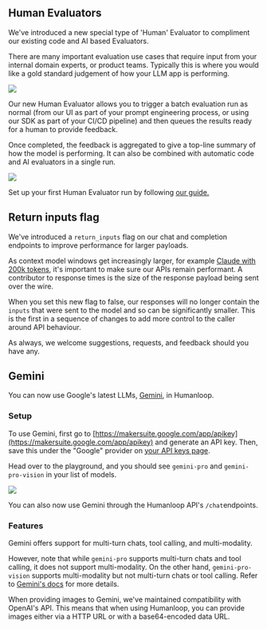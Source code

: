 ## Human Evaluators

We've introduced a new special type of 'Human' Evaluator to compliment our existing code and AI based Evaluators.

There are many important evaluation use cases that require input from your internal domain experts, or product teams. Typically this is where you would like a gold standard judgement of how your LLM app is performing.

<img src="../../../assets/images/9f3111d-e821a8f-image.png" />

Our new Human Evaluator allows you to trigger a batch evaluation run as normal (from our UI as part of your prompt engineering process, or using our SDK as part of your CI/CD pipeline) and then queues the results ready for a human to provide feedback.

Once completed, the feedback is aggregated to give a top-line summary of how the model is performing. It can also be combined with automatic code and AI evaluators in a single run.

<img src="../../../assets/images/da89faf-1e7f3d7-image.png" />

Set up your first Human Evaluator run by following [our guide.](/docs/guides/evaluating-with-human-feedback)

## Return inputs flag

We've introduced a `return_inputs` flag on our chat and completion endpoints to improve performance for larger payloads.

As context model windows get increasingly larger, for example [Claude with 200k tokens](https://www.anthropic.com/index/claude-2-1), it's important to make sure our APIs remain performant. A contributor to response times is the size of the response payload being sent over the wire.

When you set this new flag to false, our responses will no longer contain the `inputs` that were sent to the model and so can be significantly smaller. This is the first in a sequence of changes to add more control to the caller around API behaviour.

As always, we welcome suggestions, requests, and feedback should you have any.

## Gemini

You can now use Google's latest LLMs, [Gemini](https://blog.google/technology/ai/google-gemini-ai/), in Humanloop.

### Setup

To use Gemini, first go to [https://makersuite.google.com/app/apikey](https://makersuite.google.com/app/apikey) and generate an API key. Then, save this under the "Google" provider on [your API keys page](http://app.humanloop.com/account/api-keys).

Head over to the playground, and you should see `gemini-pro` and `gemini-pro-vision` in your list of models.

<img src="../../../assets/images/1181b34-image.png" />

You can also now use Gemini through the Humanloop API's `/chat`endpoints.

### Features

Gemini offers support for multi-turn chats, tool calling, and multi-modality.

However, note that while `gemini-pro` supports multi-turn chats and tool calling, it does not support multi-modality. On the other hand, `gemini-pro-vision` supports multi-modality but not multi-turn chats or tool calling. Refer to [Gemini's docs](https://ai.google.dev/models/gemini) for more details.

When providing images to Gemini, we've maintained compatibility with OpenAI's API. This means that when using Humanloop, you can provide images either via a HTTP URL or with a base64-encoded data URL.
